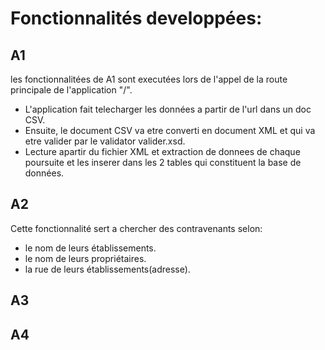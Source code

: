 # Fonctionnalités developpées:
## A1
les fonctionnalitées de A1 sont executées lors de l'appel de la route principale de l'application "/".
- L'application fait telecharger les données a partir de l'url dans un doc CSV.
- Ensuite, le document CSV va etre converti en document XML et qui va etre valider par le validator valider.xsd.
- Lecture apartir du fichier XML et extraction de donnees de chaque poursuite et les inserer dans les 2 tables qui constituent la base de données.
## A2
Cette fonctionnalité sert a chercher des contravenants selon:
- le nom de leurs établissements.
- le nom de leurs propriétaires.
- la rue de leurs établissements(adresse).
## A3

## A4